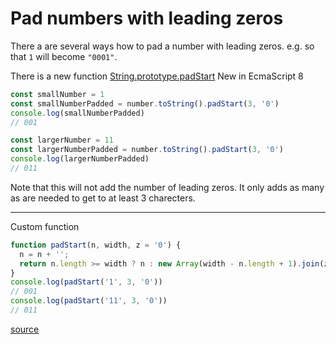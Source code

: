 # Pad numbers with leading zeros

There a are several ways how to pad a number with leading zeros.
e.g. so that `1` will become `"0001"`.

There is a new function [String.prototype.padStart](https://developer.mozilla.org/en-US/docs/Web/JavaScript/Reference/Global_Objects/String/padStart) New in EcmaScript 8

```javascript
const smallNumber = 1
const smallNumberPadded = number.toString().padStart(3, '0')
console.log(smallNumberPadded)
// 001

const largerNumber = 11
const largerNumberPadded = number.toString().padStart(3, '0')
console.log(largerNumberPadded)
// 011
```

Note that this will not add the number of leading zeros.
It only adds as many as are needed to get to at least 3 charecters.


---

Custom function

```javascript
function padStart(n, width, z = '0') {
  n = n + '';
  return n.length >= width ? n : new Array(width - n.length + 1).join(z) + n;
}
console.log(padStart('1', 3, '0'))
// 001
console.log(padStart('11', 3, '0'))
// 011
```


[source](https://stackoverflow.com/questions/10073699/pad-a-number-with-leading-zeros-in-javascript)
